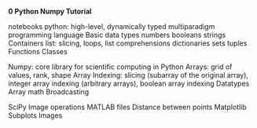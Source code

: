 **0 Python Numpy Tutorial**

notebooks
python: high-level, dynamically typed multiparadigm programming language
	Basic data types
		numbers
		booleans
		strings
	Containers
		list: slicing, loops, list comprehensions
		dictionaries
		sets
		tuples
	Functions
	Classes

Numpy: core library for scientific computing in Python
	Arrays: grid of values, rank, shape
	Array Indexing: slicing (subarray of the original array), integer array indexing (arbitrary arrays), boolean array indexing
	Datatypes
	Array math
	Broadcasting

SciPy
	Image operations
	MATLAB files
	Distance between points
	Matplotlib
	Subplots
	Images